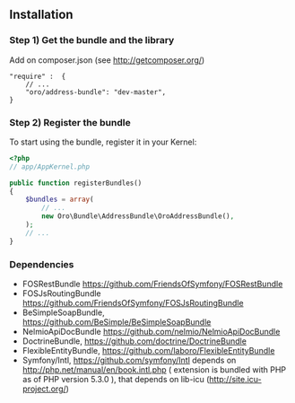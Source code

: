 Installation
------------

### Step 1) Get the bundle and the library

Add on composer.json (see http://getcomposer.org/)

    "require" :  {
        // ...
        "oro/address-bundle": "dev-master",
    }

### Step 2) Register the bundle

To start using the bundle, register it in your Kernel:

``` php
<?php
// app/AppKernel.php

public function registerBundles()
{
    $bundles = array(
        // ...
        new Oro\Bundle\AddressBundle\OroAddressBundle(),
    );
    // ...
}
```

### Dependencies

* FOSRestBundle https://github.com/FriendsOfSymfony/FOSRestBundle
* FOSJsRoutingBundle https://github.com/FriendsOfSymfony/FOSJsRoutingBundle
* BeSimpleSoapBundle, https://github.com/BeSimple/BeSimpleSoapBundle
* NelmioApiDocBundle https://github.com/nelmio/NelmioApiDocBundle
* DoctrineBundle, https://github.com/doctrine/DoctrineBundle
* FlexibleEntityBundle, https://github.com/laboro/FlexibleEntityBundle
* Symfony/Intl, https://github.com/symfony/Intl depends on http://php.net/manual/en/book.intl.php ( extension is bundled with PHP as of PHP version 5.3.0 ), that depends on lib-icu (http://site.icu-project.org/)

<a name="usage"></a>
